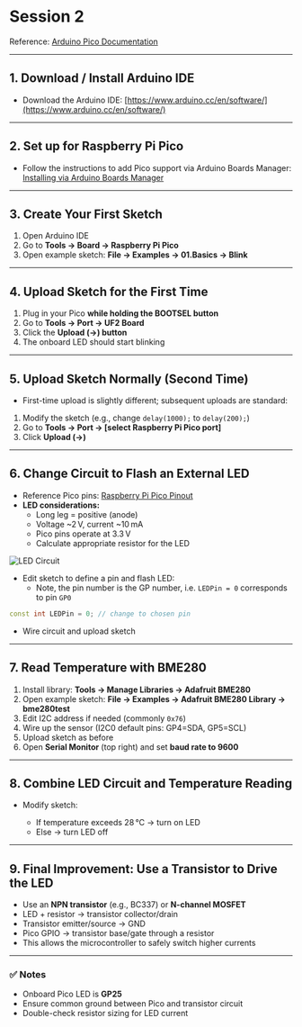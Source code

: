 # Session 2

Reference: [Arduino Pico Documentation](https://arduino-pico.readthedocs.io/en/latest/)

---

## 1. Download / Install Arduino IDE
- Download the Arduino IDE: [https://www.arduino.cc/en/software/](https://www.arduino.cc/en/software/)  

---

## 2. Set up for Raspberry Pi Pico
- Follow the instructions to add Pico support via Arduino Boards Manager:  
  [Installing via Arduino Boards Manager](https://arduino-pico.readthedocs.io/en/latest/install.html#installing-via-arduino-boards-manager)

---

## 3. Create Your First Sketch
1. Open Arduino IDE  
2. Go to **Tools → Board → Raspberry Pi Pico**  
3. Open example sketch: **File → Examples → 01.Basics → Blink**

---

## 4. Upload Sketch for the First Time
1. Plug in your Pico **while holding the BOOTSEL button**  
2. Go to **Tools → Port → UF2 Board**  
3. Click the **Upload (→) button**  
4. The onboard LED should start blinking

---

## 5. Upload Sketch Normally (Second Time)
- First-time upload is slightly different; subsequent uploads are standard:  
1. Modify the sketch (e.g., change `delay(1000);` to `delay(200);`)  
2. Go to **Tools → Port → [select Raspberry Pi Pico port]**  
3. Click **Upload (→)**  

---

## 6. Change Circuit to Flash an External LED
- Reference Pico pins: [Raspberry Pi Pico Pinout](https://www.raspberrypi.com/documentation/microcontrollers/pico-series.html)  
- **LED considerations:**  
  - Long leg = positive (anode)  
  - Voltage ~2 V, current ~10 mA  
  - Pico pins operate at 3.3 V  
  - Calculate appropriate resistor for the LED

![LED Circuit](circuit/circuit1.jpg)

- Edit sketch to define a pin and flash LED:
  - Note, the pin number is the GP number, i.e. ```LEDPin = 0``` corresponds to pin ```GP0```
```cpp
const int LEDPin = 0; // change to chosen pin
````
- Wire circuit and upload sketch

---

## 7. Read Temperature with BME280

1. Install library: **Tools → Manage Libraries → Adafruit BME280**
2. Open example sketch: **File → Examples → Adafruit BME280 Library → bme280test**
3. Edit I2C address if needed (commonly `0x76`)
4. Wire up the sensor (I2C0 default pins: GP4=SDA, GP5=SCL)
5. Upload sketch as before
6. Open **Serial Monitor** (top right) and set **baud rate to 9600**

---

## 8. Combine LED Circuit and Temperature Reading

* Modify sketch:

  * If temperature exceeds 28 °C → turn on LED
  * Else → turn LED off

---

## 9. Final Improvement: Use a Transistor to Drive the LED

* Use an **NPN transistor** (e.g., BC337) or **N-channel MOSFET**
* LED + resistor → transistor collector/drain
* Transistor emitter/source → GND
* Pico GPIO → transistor base/gate through a resistor
* This allows the microcontroller to safely switch higher currents

---

### ✅ Notes

* Onboard Pico LED is **GP25**
* Ensure common ground between Pico and transistor circuit
* Double-check resistor sizing for LED current